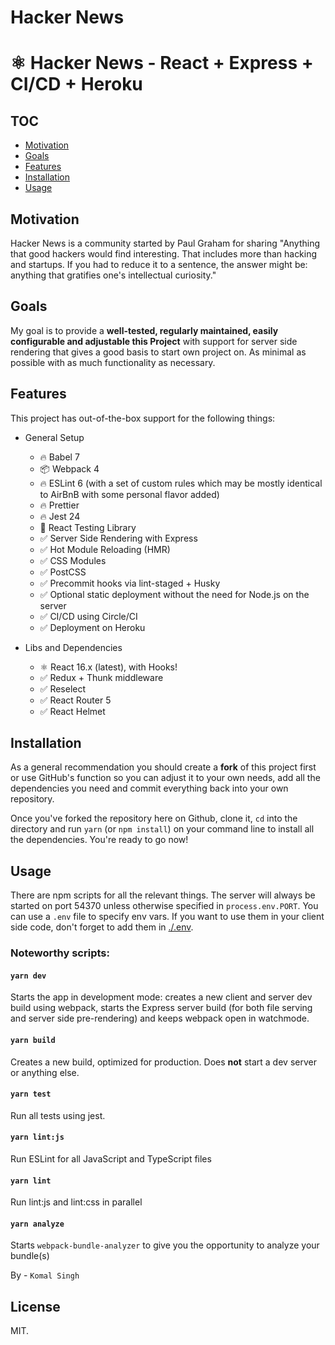 # Hacker News


# ⚛ Hacker News - React + Express + CI/CD + Heroku


## TOC

- [Motivation](#motivation)
- [Goals](#goals)
- [Features](#features)
- [Installation](#installation)
- [Usage](#usage)

## Motivation

Hacker News is a community started by Paul Graham for sharing "Anything that good hackers would find interesting. That includes more than hacking and startups. If you had to reduce it to a sentence, the answer might be: anything that gratifies one's intellectual curiosity."
## Goals

My goal is to provide a **well-tested, regularly maintained, easily configurable and adjustable this Project** with support for server side rendering that gives  a good basis to start own project on. As minimal as possible with as much functionality as necessary.



## Features

This project has out-of-the-box support for the following things:

- General Setup

  - 🔥 Babel 7
  - 📦 Webpack 4
  - 🔥 ESLint 6 (with a set of custom rules which may be mostly identical to AirBnB with some personal flavor added)
  - 🔥 Prettier
  - 🔥 Jest 24
  - 🐐 React Testing Library
  - ✅ Server Side Rendering with Express
  - ✅ Hot Module Reloading (HMR)
  - ✅ CSS Modules
  - ✅ PostCSS
  - ✅ Precommit hooks via lint-staged + Husky
  - ✅ Optional static deployment without the need for Node.js on the server
  - ✅ CI/CD using Circle/CI
  - ✅ Deployment on Heroku

- Libs and Dependencies

  - ⚛ React 16.x (latest), with Hooks!
  - ✅ Redux + Thunk middleware
  - ✅ Reselect
  - ✅ React Router 5
  - ✅ React Helmet


## Installation

As a general recommendation you should create a **fork** of this project first or use GitHub's function so you can adjust it to your own needs, add all the dependencies you need and commit everything back into your own repository.

Once you've forked the repository here on Github, clone it, `cd` into the directory and run `yarn` (or `npm install`) on your command line to install all the dependencies. You're ready to go now!

## Usage

There are npm scripts for all the relevant things. The server will always be started on port 54370 unless otherwise specified in `process.env.PORT`. You can use a `.env` file to specify env vars. If you want to use them in your client side code, don't forget to add them in [./.env](config/env.js#L37).

### Noteworthy scripts:

#### `yarn dev`

Starts the app in development mode: creates a new client and server dev build using webpack, starts the Express server build (for both file serving and server side pre-rendering) and keeps webpack open in watchmode.

#### `yarn build`

Creates a new build, optimized for production. Does **not** start a dev server or anything else.

#### `yarn test`

Run all tests using jest.


#### `yarn lint:js`

Run ESLint for all JavaScript and TypeScript files

#### `yarn lint`

Run lint:js and lint:css in parallel

#### `yarn analyze`

Starts `webpack-bundle-analyzer` to give you the opportunity to analyze your bundle(s)


By - `Komal Singh`

## License

MIT.